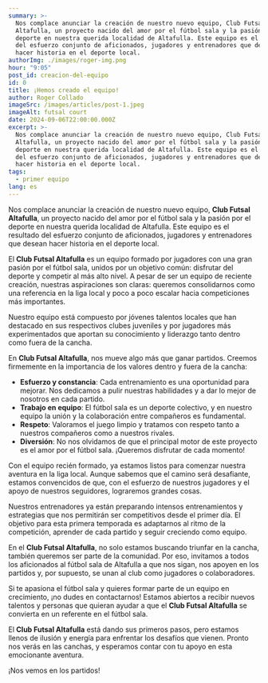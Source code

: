 ```yaml
---
summary: >-
  Nos complace anunciar la creación de nuestro nuevo equipo, Club Futsal
  Altafulla, un proyecto nacido del amor por el fútbol sala y la pasión por el
  deporte en nuestra querida localidad de Altafulla. Este equipo es el resultado
  del esfuerzo conjunto de aficionados, jugadores y entrenadores que desean
  hacer historia en el deporte local.
authorImg: ./images/roger-img.png
hour: "9:05"
post_id: creacion-del-equipo
id: 0
title: ¡Hemos creado el equipo!
author: Roger Collado
imageSrc: /images/articles/post-1.jpeg
imageAlt: futsal court
date: 2024-09-06T22:00:00.000Z
excerpt: >-
  Nos complace anunciar la creación de nuestro nuevo equipo, Club Futsal
  Altafulla, un proyecto nacido del amor por el fútbol sala y la pasión por el
  deporte en nuestra querida localidad de Altafulla. Este equipo es el resultado
  del esfuerzo conjunto de aficionados, jugadores y entrenadores que desean
  hacer historia en el deporte local.
tags:
  - primer equipo
lang: es
---
```


Nos complace anunciar la creación de nuestro nuevo equipo, **Club Futsal Altafulla**, un proyecto nacido del amor por el fútbol sala y la pasión por el deporte en nuestra querida localidad de Altafulla. Este equipo es el resultado del esfuerzo conjunto de aficionados, jugadores y entrenadores que desean hacer historia en el deporte local.

El **Club Futsal Altafulla** es un equipo formado por jugadores con una gran pasión por el fútbol sala, unidos por un objetivo común: disfrutar del deporte y competir al más alto nivel. A pesar de ser un equipo de reciente creación, nuestras aspiraciones son claras: queremos consolidarnos como una referencia en la liga local y poco a poco escalar hacia competiciones más importantes.

Nuestro equipo está compuesto por jóvenes talentos locales que han destacado en sus respectivos clubes juveniles y por jugadores más experimentados que aportan su conocimiento y liderazgo tanto dentro como fuera de la cancha.

En **Club Futsal Altafulla**, nos mueve algo más que ganar partidos. Creemos firmemente en la importancia de los valores dentro y fuera de la cancha:

- **Esfuerzo y constancia**: Cada entrenamiento es una oportunidad para mejorar. Nos dedicamos a pulir nuestras habilidades y a dar lo mejor de nosotros en cada partido.
- **Trabajo en equipo**: El fútbol sala es un deporte colectivo, y en nuestro equipo la unión y la colaboración entre compañeros es fundamental.
- **Respeto**: Valoramos el juego limpio y tratamos con respeto tanto a nuestros compañeros como a nuestros rivales.
- **Diversión**: No nos olvidamos de que el principal motor de este proyecto es el amor por el fútbol sala. ¡Queremos disfrutar de cada momento!

Con el equipo recién formado, ya estamos listos para comenzar nuestra aventura en la liga local. Aunque sabemos que el camino será desafiante, estamos convencidos de que, con el esfuerzo de nuestros jugadores y el apoyo de nuestros seguidores, lograremos grandes cosas.

Nuestros entrenadores ya están preparando intensos entrenamientos y estrategias que nos permitirán ser competitivos desde el primer día. El objetivo para esta primera temporada es adaptarnos al ritmo de la competición, aprender de cada partido y seguir creciendo como equipo.

En el **Club Futsal Altafulla**, no solo estamos buscando triunfar en la cancha, también queremos ser parte de la comunidad. Por eso, invitamos a todos los aficionados al fútbol sala de Altafulla a que nos sigan, nos apoyen en los partidos y, por supuesto, se unan al club como jugadores o colaboradores.

Si te apasiona el fútbol sala y quieres formar parte de un equipo en crecimiento, ¡no dudes en contactarnos! Estamos abiertos a recibir nuevos talentos y personas que quieran ayudar a que el **Club Futsal Altafulla** se convierta en un referente en el fútbol sala.

El **Club Futsal Altafulla** está dando sus primeros pasos, pero estamos llenos de ilusión y energía para enfrentar los desafíos que vienen. Pronto nos verás en las canchas, y esperamos contar con tu apoyo en esta emocionante aventura.

¡Nos vemos en los partidos!
